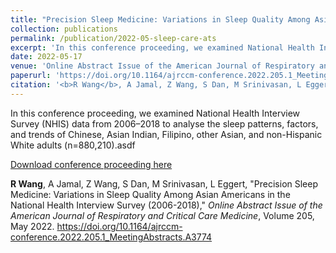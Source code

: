 ```yaml
---
title: "Precision Sleep Medicine: Variations in Sleep Quality Among Asian Americans in the National Health Interview Survey (2006-2018)"
collection: publications
permalink: /publication/2022-05-sleep-care-ats
excerpt: 'In this conference proceeding, we examined National Health Interview Survey (NHIS) data from 2006–2018 to analyse the sleep patterns, factors, and trends of Chinese, Asian Indian, Filipino, other Asian, and non-Hispanic White adults (n=880,210).'
date: 2022-05-17
venue: 'Online Abstract Issue of the American Journal of Respiratory and Critical Care Medicine'
paperurl: 'https://doi.org/10.1164/ajrccm-conference.2022.205.1_MeetingAbstracts.A3774'
citation: '<b>R Wang</b>, A Jamal, Z Wang, S Dan, M Srinivasan, L Eggert, "Precision Sleep Medicine: Variations in Sleep Quality Among Asian Americans in the National Health Interview Survey (2006-2018)," <i>Online Abstract Issue of the American Journal of Respiratory and Critical Care Medicine</i>, Volume 205, May 2022.'
---
```

In this conference proceeding, we examined National Health Interview Survey (NHIS) data from 2006–2018 to analyse the sleep patterns, factors, and trends of Chinese, Asian Indian, Filipino, other Asian, and non-Hispanic White adults (n=880,210).asdf

[Download conference proceeding here](https://doi.org/10.1164/ajrccm-conference.2022.205.1_MeetingAbstracts.A3774)

<strong>R Wang</strong>, A Jamal, Z Wang, S Dan, M Srinivasan, L Eggert, "Precision Sleep Medicine: Variations in Sleep Quality Among Asian Americans in the National Health Interview Survey (2006-2018)," <i>Online Abstract Issue of the American Journal of Respiratory and Critical Care Medicine</i>, Volume 205, May 2022.
https://doi.org/10.1164/ajrccm-conference.2022.205.1_MeetingAbstracts.A3774
